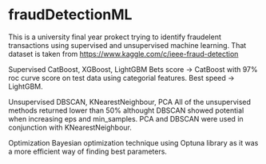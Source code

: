 # fraudDetectionML
This is a university final year prokect trying to identify fraudelent transactions using supervised and unsupervised machine learning.
That dataset is taken from https://www.kaggle.com/c/ieee-fraud-detection

Supervised 
CatBoost, XGBoost, LightGBM
Bets score -> CatBoost with 97% roc curve score on test data using categorial features.
Best speed -> LightGBM.

Unsupervised 
DBSCAN, KNearestNeighbour, PCA
All of the unsupervised methods returned lower than 50% althought DBSCAN showed potential when increasing eps and min_samples.
PCA and DBSCAN were used in conjunction with KNearestNeighbour.

Optimization 
Bayesian optimization technique using Optuna library as it was a more efficient way of finding best parameters.



